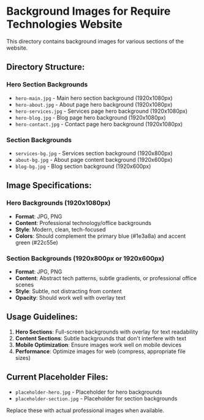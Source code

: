 # Background Images for Require Technologies Website

This directory contains background images for various sections of the website.

## Directory Structure:

### Hero Section Backgrounds
- `hero-main.jpg` - Main hero section background (1920x1080px)
- `hero-about.jpg` - About page hero background (1920x1080px)
- `hero-services.jpg` - Services page hero background (1920x1080px)
- `hero-blog.jpg` - Blog page hero background (1920x1080px)
- `hero-contact.jpg` - Contact page hero background (1920x1080px)

### Section Backgrounds
- `services-bg.jpg` - Services section background (1920x800px)
- `about-bg.jpg` - About page content background (1920x600px)
- `blog-bg.jpg` - Blog section background (1920x600px)

## Image Specifications:

### Hero Backgrounds (1920x1080px)
- **Format**: JPG, PNG
- **Content**: Professional technology/office backgrounds
- **Style**: Modern, clean, tech-focused
- **Colors**: Should complement the primary blue (#1e3a8a) and accent green (#22c55e)

### Section Backgrounds (1920x800px or 1920x600px)
- **Format**: JPG, PNG
- **Content**: Abstract tech patterns, subtle gradients, or professional office scenes
- **Style**: Subtle, not distracting from content
- **Opacity**: Should work well with overlay text

## Usage Guidelines:

1. **Hero Sections**: Full-screen backgrounds with overlay for text readability
2. **Content Sections**: Subtle backgrounds that don't interfere with text
3. **Mobile Optimization**: Ensure images work well on mobile devices
4. **Performance**: Optimize images for web (compress, appropriate file sizes)

## Current Placeholder Files:
- `placeholder-hero.jpg` - Placeholder for hero backgrounds
- `placeholder-section.jpg` - Placeholder for section backgrounds

Replace these with actual professional images when available.
